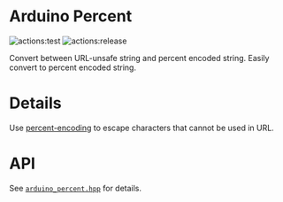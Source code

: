 # **Arduino Percent**
![actions:test](https://github.com/dojyorin/arduino_percent/actions/workflows/test.yaml/badge.svg)
![actions:release](https://github.com/dojyorin/arduino_percent/actions/workflows/release.yaml/badge.svg)

Convert between URL-unsafe string and percent encoded string.
Easily convert to percent encoded string.

# Details
Use [percent-encoding](https://developer.mozilla.org/docs/Glossary/Percent-encoding) to escape characters that cannot be used in URL.

# API
See [`arduino_percent.hpp`](./src/arduino_percent.hpp) for details.